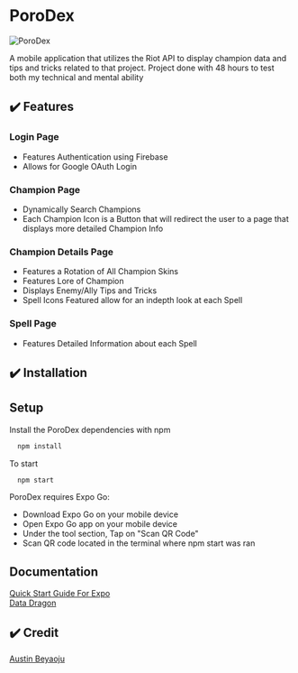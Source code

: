 # PoroDex

![PoroDex](https://i.makeagif.com/media/3-17-2022/LNpa6i.gif)

A mobile application that utilizes the Riot API to display champion data and tips and tricks related to that project.
Project done with 48 hours to test both my technical and mental ability

## :heavy_check_mark: Features

### Login Page

* Features Authentication using Firebase
* Allows for Google OAuth Login

### Champion Page

* Dynamically Search Champions
* Each Champion Icon is a Button that will redirect the user to a page that displays more detailed Champion Info

### Champion Details Page

* Features a Rotation of All Champion Skins
* Features Lore of Champion
* Displays Enemy/Ally Tips and Tricks
* Spell Icons Featured allow for an indepth look at each Spell

### Spell Page

* Features Detailed Information about each Spell

## :heavy_check_mark: Installation

## Setup

Install the PoroDex dependencies with npm

```bash
  npm install
```
To start

```bash
  npm start
```

PoroDex requires Expo Go:

- Download Expo Go on your mobile device
- Open Expo Go app on your mobile device
- Under the tool section, Tap on "Scan QR Code"
- Scan QR code located in the terminal where npm start was ran

## Documentation

[Quick Start Guide For Expo](https://docs.expo.dev/guides/)<br />
[Data Dragon](https://developer.riotgames.com/docs/lol#data-dragon)

## :heavy_check_mark: Credit
[Austin Beyaoju](https://github.com/Beyaoju)
